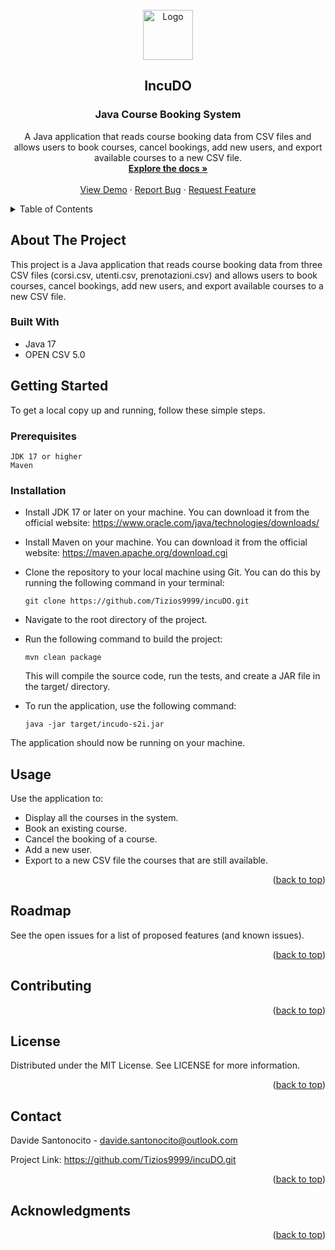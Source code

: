 <!-- PROJECT LOGO -->
<br />
<div align="center">
  <a href="https://github.com/your_username/repo_name">
    <img src="images/logo.png" alt="Logo" width="80" height="80">
  </a>
  <h2>IncuDO</h2>
  <h3 align="center">Java Course Booking System</h3>
  <p align="center">
    A Java application that reads course booking data from CSV files and allows users to book courses, cancel bookings, add new users, and export available courses to a new CSV file.
    <br />
    <a href="https://github.com/your_username/repo_name"><strong>Explore the docs »</strong></a>
    <br />
    <br />
    <a href="https://github.com/your_username/repo_name">View Demo</a>
    ·
    <a href="https://github.com/your_username/repo_name/issues">Report Bug</a>
    ·
    <a href="https://github.com/your_username/repo_name/issues">Request Feature</a>
  </p>
</div>
<!-- TABLE OF CONTENTS -->
<details>
  <summary>Table of Contents</summary>
  <ol>
    <li>
      <a href="#about-the-project">About The Project</a>
      <ul>
        <li><a href="#built-with">Built With</a></li>
      </ul>
    </li>
    <li>
      <a href="#getting-started">Getting Started</a>
      <ul>
        <li><a href="#prerequisites">Prerequisites</a></li>
        <li><a href="#installation">Installation</a></li>
      </ul>
    </li>
    <li><a href="#usage">Usage</a></li>
    <li><a href="#roadmap">Roadmap</a></li>
    <li><a href="#contributing">Contributing</a></li>
    <li><a href="#license">License</a></li>
    <li><a href="#contact">Contact</a></li>
    <li><a href="#acknowledgments">Acknowledgments</a></li>
  </ol>
</details>
<!-- ABOUT THE PROJECT -->

## About The Project

This project is a Java application that reads course booking data from three CSV files (corsi.csv, utenti.csv, prenotazioni.csv) and allows users to book courses, cancel bookings, add new users, and export available courses to a new CSV file.

### Built With

 - Java 17
 - OPEN CSV 5.0

<!-- GETTING STARTED -->

## Getting Started

To get a local copy up and running, follow these simple steps.

### Prerequisites

    JDK 17 or higher
    Maven

### Installation

- Install JDK 17 or later on your machine. You can download it from the official website: https://www.oracle.com/java/technologies/downloads/

- Install Maven on your machine. You can download it from the official website: https://maven.apache.org/download.cgi

- Clone the repository to your local machine using Git. You can do this by running the following command in your terminal:

	  git clone https://github.com/Tizios9999/incuDO.git

- Navigate to the root directory of the project.

- Run the following command to build the project:

      mvn clean package

  This will compile the source code, run the tests, and create a JAR file in the target/ directory.

- To run the application, use the following command:

      java -jar target/incudo-s2i.jar


The application should now be running on your machine.

<!-- USAGE EXAMPLES -->

## Usage

Use the application to:

- Display all the courses in the system.
- Book an existing course.
- Cancel the booking of a course.
- Add a new user.
- Export to a new CSV file the courses that are still available.

<p align="right">(<a href="#readme-top">back to top</a>)</p>
<!-- ROADMAP -->

## Roadmap

See the open issues for a list of proposed features (and known issues).
<p align="right">(<a href="#readme-top">back to top</a>)</p>
<!-- CONTRIBUTING -->

## Contributing



<p align="right">(<a href="#readme-top">back to top</a>)</p>
<!-- LICENSE -->

## License

Distributed under the MIT License. See LICENSE for more information.
<p align="right">(<a href="#readme-top">back to top</a>)</p>
<!-- CONTACT -->

## Contact

Davide Santonocito - davide.santonocito@outlook.com

Project Link: https://github.com/Tizios9999/incuDO.git
<p align="right">(<a href="#readme-top">back to top</a>)</p>
<!-- ACKNOWLEDGMENTS -->

## Acknowledgments


<p align="right">(<a href="#readme-top">back to top</a>)</p>
<!-- MARKDOWN LINKS & IMAGES -->
<!-- https://www.markdownguide.org/basic-syntax/#reference-style-links -->